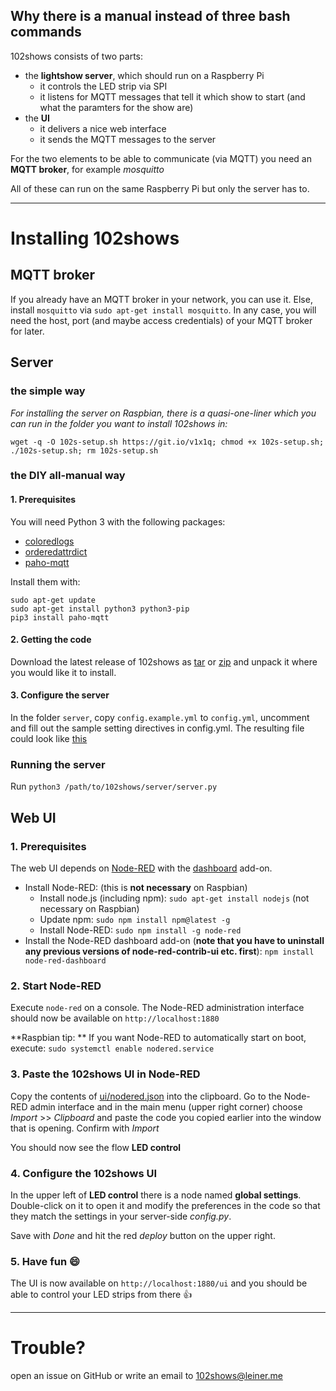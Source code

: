 ## Why there is a manual instead of three bash commands 

102shows consists of two parts:
 - the **lightshow server**, which should run on a Raspberry Pi
   - it controls the LED strip via SPI
   - it listens for MQTT messages that tell it which show to start (and what the paramters for the show are)
 - the **UI**
   - it delivers a nice web interface
   - it sends the MQTT messages to the server

For the two elements to be able to communicate (via MQTT) you need an **MQTT broker**, for example *mosquitto*

All of these can run on the same Raspberry Pi but only the server has to.

***

# Installing 102shows

## MQTT broker
If you already have an MQTT broker in your network, you can use it. Else, install `mosquitto` via `sudo apt-get install mosquitto`. In any case, you will need the host, port (and maybe access credentials) of your MQTT broker for later.

## Server

### the simple way
_For installing the server on Raspbian, there is a quasi-one-liner which you can run in the folder you want to install 102shows in:_

    wget -q -O 102s-setup.sh https://git.io/v1x1q; chmod +x 102s-setup.sh; ./102s-setup.sh; rm 102s-setup.sh

### the DIY all-manual way
#### 1. Prerequisites
You will need Python 3 with the following packages:
 - [coloredlogs](https://pypi.python.org/pypi/coloredlogs)
 - [orderedattrdict](https://pypi.python.org/pypi/orderedattrdict)
 - [paho-mqtt](https://pypi.python.org/pypi/paho-mqtt)

Install them with:
```
sudo apt-get update
sudo apt-get install python3 python3-pip
pip3 install paho-mqtt
```

#### 2. Getting the code
Download the latest release of 102shows as [tar](https://api.github.com/repos/Yottabits/102shows/tarball) or [zip](https://api.github.com/repos/Yottabits/102shows/zipball) and unpack it where you would like it to install.

#### 3. Configure the server
In the folder `server`, copy `config.example.yml` to `config.yml`, uncomment and fill out the sample setting directives in config.yml. The resulting file could look like [this](https://gist.github.com/sleiner/dd967b20d555e78f1d3d67b7aa49324a)

### Running the server
Run `python3 /path/to/102shows/server/server.py`


## Web UI

### 1. Prerequisites
The web UI depends on [Node-RED](https://nodered.org/) with the [dashboard](https://flows.nodered.org/node/node-red-dashboard) add-on. 

- Install Node-RED: (this is **not necessary** on Raspbian)
    - Install node.js (including npm): `sudo apt-get install nodejs` (not necessary on Raspbian)
    - Update npm: `sudo npm install npm@latest -g`
    - Install Node-RED: `sudo npm install -g node-red`
- Install the Node-RED dashboard add-on (**note that you have to uninstall any previous versions of node-red-contrib-ui etc. first**): `npm install node-red-dashboard`

### 2. Start Node-RED
Execute `node-red` on a console. The Node-RED administration interface should now be available on `http://localhost:1880`

**Raspbian tip: ** If you want Node-RED to automatically start on boot, execute: `sudo systemctl enable nodered.service`

### 3. Paste the 102shows UI in Node-RED
Copy the contents of [ui/nodered.json](https://raw.githubusercontent.com/Yottabits/102shows/stable/ui/nodered.json) into the clipboard.
Go to the Node-RED admin interface and in the main menu (upper right corner) choose *Import* >> *Clipboard* and paste the code you copied earlier into the window that is opening. Confirm with *Import*

You should now see the flow **LED control**

### 4. Configure the 102shows UI
In the upper left of **LED control** there is a node named **global settings**. Double-click on it to open it and modify the preferences in the code so that they match the settings in your server-side *config.py*.

Save with *Done* and hit the red *deploy* button on the upper right.

### 5. Have fun 😄 
The UI is now available on `http://localhost:1880/ui` and you should be able to control your LED strips from there 👍 


***


# Trouble?
open an issue on GitHub or write an email to 102shows@leiner.me